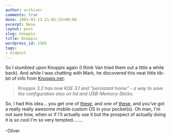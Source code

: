 ```yaml
---
author: archiver
comments: true
date: 2003-03-13 21:01:33+00:00
excerpt: None
layout: post
slug: knoppix
title: Knoppix
wordpress_id: 1565
tags:
- oldpost
---
```


So I stumbled upon Knoppix again (I think Van tried them out a little a while back). And while I was chatting with Mark, he discovered this neat little tib-bit of info from <a href="http://www.knoppix.net">Knoppix.net</a>:<blockquote><i>Knoppix 3.2 has now KDE 3.1 and "persistant home" - a way to save the configuration also on hd and USB-Memory-Sticks.</i></blockquote>So, I had this idea... you get one of <a href="http://www.meritline.com/minidvdr.html">these</a>, and one of <a href="http://www.newegg.com/app/ViewProduct.asp?submit=manufactory&catalog=68&manufactory=1785&DEPA=1">these</a>, and you've got a really really awesome mobile custom OS in your pocket(s). Oh man, I'm not sure how, when or if I'll actually use it but the prospect of actually doing it is so cool I'm so very tempted........<br /><br />-Oliver